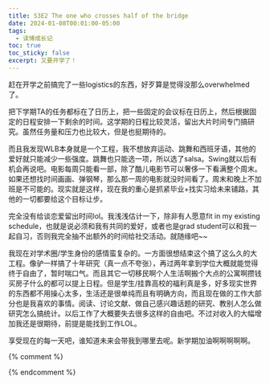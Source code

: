 ```yaml
---
title: S3E2 The one who crosses half of the bridge
date: 2024-01-08T00:01:00-05:00
tags:
  - 读博成长记
toc: true
toc_sticky: false
excerpt: 又要开学了！
---
```


赶在开学之前搞完了一些logistics的东西，好歹算是觉得没那么overwhelmed了。

把下学期TA的任务都标在了日历上，把一些固定的会议标在日历上，然后根据固定的日程安排一下剩余的时间。这学期的日程比较灵活，留出大片时间专门搞研究。虽然任务量和压力也比较大，但是也挺期待的。

而且我发现WLB本身就是一个工程，我不想放弃运动、跳舞和西班牙语，其他的爱好就只能减少一些强度。跳舞也只能选一项，所以选了salsa。Swing就以后有机会再说吧。电影每周只能看一部，除了酷儿电影节可以奢侈一下看满整个周末。如果还想找时间画画、弹钢琴，那么那一周的电影就没时间看了。周末和晚上不加班是不可能的。现实就是这样，现在我的重心是抓紧毕业+找实习给未来铺路，其他的一切都要给这个目标让步。

完全没有给谈恋爱留出时间lol。我浅浅估计一下，除非有人愿意fit in my existing schedule，也就是说必须和我有共同的爱好，或者也是grad student可以和我一起自习，否则我完全抽不出额外的时间给社交活动。就随缘吧~~

我现在对学术圈/学生身份的感情蛮复杂的。一方面很想结束这个搞了这么久的大工程。像驴一样搞了十年研究（真一点不夸张），再过两年拿到学位大概就能觉得终于自由了，暂时喘口气。而且其它一切移民啊个人生活啊搬个大点的公寓啊攒钱买房子什么的都可以提上日程。但是学生/挂靠高校的福利真是多，好多现实世界的东西都不用操心太多，生活还是很单纯而且有明确方向，而且现在做的工作大部分也是我喜欢的事情。阅读、讨论文献、做自己感兴趣话题的研究、教别人怎么做研究怎么搞统计。以后工作了大概要失去很多这样的自由吧。不过对收入的大幅增加我还是很期待，前提是能找到工作LOL。

享受现在的每一天吧，谁知道未来会带我到哪里去呢。新学期加油啊啊啊啊啊。

{% comment %}


{% endcomment %}
